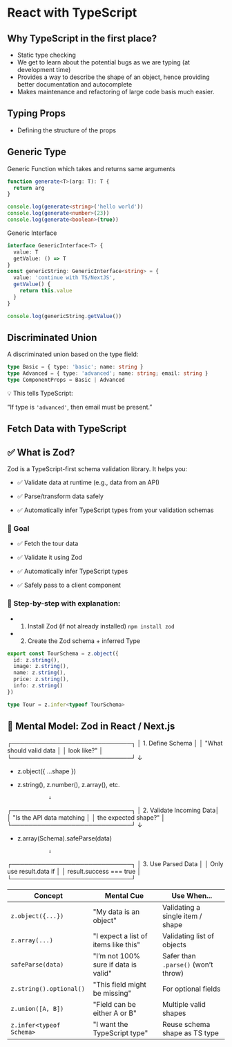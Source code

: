 # React with TypeScript

## Why TypeScript in the first place?

- Static type checking
- We get to learn about the potential bugs as we are typing (at development time)
- Provides a way to describe the shape of an object, hence providing better documentation and autocomplete
- Makes maintenance and refactoring of large code basis much easier.

## Typing Props

- Defining the structure of the props

## Generic Type

Generic Function which takes and returns same arguments

```ts
function generate<T>(arg: T): T {
  return arg
}

console.log(generate<string>('hello world'))
console.log(generate<number>(23))
console.log(generate<boolean>(true))
```

Generic Interface

```ts
interface GenericInterface<T> {
  value: T
  getValue: () => T
}
const genericString: GenericInterface<string> = {
  value: 'continue with TS/NextJS',
  getValue() {
    return this.value
  }
}

console.log(genericString.getValue())
```

## Discriminated Union

A discriminated union based on the type field:

```ts
type Basic = { type: 'basic'; name: string }
type Advanced = { type: 'advanced'; name: string; email: string }
type ComponentProps = Basic | Advanced
```

💡 This tells TypeScript:

“If type is `'advanced'`, then email must be present.”

## Fetch Data with TypeScript

## ✅ What is Zod?

Zod is a TypeScript-first schema validation library.
It helps you:

- ✅ Validate data at runtime (e.g., data from an API)

- ✅ Parse/transform data safely

- ✅ Automatically infer TypeScript types from your validation schemas

### 🎯 Goal

- ✅ Fetch the tour data

- ✅ Validate it using Zod

- ✅ Automatically infer TypeScript types

- ✅ Safely pass to a client component

### 🧱 Step-by-step with explanation:

- 1. Install Zod (if not already installed)
     `npm install zod`

- 2. Create the Zod schema + inferred Type

```ts
export const TourSchema = z.object({
  id: z.string(),
  image: z.string(),
  name: z.string(),
  price: z.string(),
  info: z.string()
})

type Tour = z.infer<typeof TourSchema>
```

## 🧠 Mental Model: Zod in React / Next.js

┌────────────────────────────┐
│ 1. Define Schema │
│ "What should valid data │
│ look like?" │
└────────────────────────────┘
↓

- z.object({ ...shape })
- z.string(), z.number(), z.array(), etc.

                ↓

┌────────────────────────────┐
│ 2. Validate Incoming Data│
│ "Is the API data matching │
│ the expected shape?" │
└────────────────────────────┘
↓

- z.array(Schema).safeParse(data)

                ↓

┌────────────────────────────┐
│ 3. Use Parsed Data │
│ Only use result.data if │
│ result.success === true │
└────────────────────────────┘

| Concept                  | Mental Cue                           | Use When...                         |
| ------------------------ | ------------------------------------ | ----------------------------------- |
| `z.object({...})`        | "My data is an object"               | Validating a single item / shape    |
| `z.array(...)`           | "I expect a list of items like this" | Validating list of objects          |
| `safeParse(data)`        | "I’m not 100% sure if data is valid" | Safer than `.parse()` (won’t throw) |
| `z.string().optional()`  | "This field might be missing"        | For optional fields                 |
| `z.union([A, B])`        | "Field can be either A or B"         | Multiple valid shapes               |
| `z.infer<typeof Schema>` | "I want the TypeScript type"         | Reuse schema shape as TS type       |
